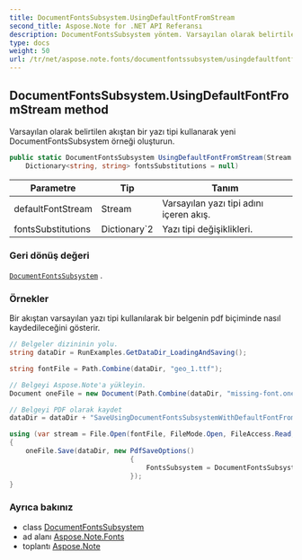```yaml
---
title: DocumentFontsSubsystem.UsingDefaultFontFromStream
second_title: Aspose.Note for .NET API Referansı
description: DocumentFontsSubsystem yöntem. Varsayılan olarak belirtilen akıştan bir yazı tipi kullanarak yeni DocumentFontsSubsystem örneği oluşturun.
type: docs
weight: 50
url: /tr/net/aspose.note.fonts/documentfontssubsystem/usingdefaultfontfromstream/
---
```

## DocumentFontsSubsystem.UsingDefaultFontFromStream method

Varsayılan olarak belirtilen akıştan bir yazı tipi kullanarak yeni DocumentFontsSubsystem örneği oluşturun.

```csharp
public static DocumentFontsSubsystem UsingDefaultFontFromStream(Stream defaultFontStream, 
    Dictionary<string, string> fontsSubstitutions = null)
```

| Parametre | Tip | Tanım |
| --- | --- | --- |
| defaultFontStream | Stream | Varsayılan yazı tipi adını içeren akış. |
| fontsSubstitutions | Dictionary`2 | Yazı tipi değişiklikleri. |

### Geri dönüş değeri

[`DocumentFontsSubsystem`](../) .

### Örnekler

Bir akıştan varsayılan yazı tipi kullanılarak bir belgenin pdf biçiminde nasıl kaydedileceğini gösterir.

```csharp
// Belgeler dizininin yolu.
string dataDir = RunExamples.GetDataDir_LoadingAndSaving();

string fontFile = Path.Combine(dataDir, "geo_1.ttf");

// Belgeyi Aspose.Note'a yükleyin.
Document oneFile = new Document(Path.Combine(dataDir, "missing-font.one"));

// Belgeyi PDF olarak kaydet
dataDir = dataDir + "SaveUsingDocumentFontsSubsystemWithDefaultFontFromStream_out.pdf";

using (var stream = File.Open(fontFile, FileMode.Open, FileAccess.Read, FileShare.Read))
{
    oneFile.Save(dataDir, new PdfSaveOptions()
                              {
                                  FontsSubsystem = DocumentFontsSubsystem.UsingDefaultFontFromStream(stream)
                              });
}
```

### Ayrıca bakınız

* class [DocumentFontsSubsystem](../)
* ad alanı [Aspose.Note.Fonts](../../documentfontssubsystem/)
* toplantı [Aspose.Note](../../../)


